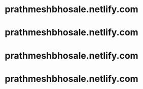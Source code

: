# prathmeshbhosale.netlify.com
# prathmeshbhosale.netlify.com
# prathmeshbhosale.netlify.com
# prathmeshbhosale.netlify.com
